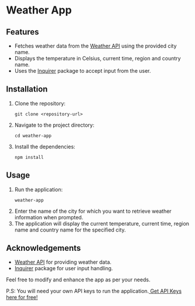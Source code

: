 <!DOCTYPE html>
<html>
<head>
  <meta charset="UTF-8">
<!--   <title>Weather App</title> -->
</head>
<body>
  <h1>Weather App</h1>

  <h2>Features</h2>
  <ul>
    <li>Fetches weather data from the <a href="https://www.weatherapi.com/">Weather API</a> using the provided city name.</li>
    <li>Displays the temperature in Celsius, current time, region and country name.</li>
    <li>Uses the <a href="https://www.npmjs.com/package/inquirer">Inquirer</a> package to accept input from the user.</li>
  </ul>

  <h2>Installation</h2>
  <ol>
    <li>Clone the repository:</li>
    <pre><code>git clone &lt;repository-url&gt;</code></pre>
    <li>Navigate to the project directory:</li>
    <pre><code>cd weather-app</code></pre>
    <li>Install the dependencies:</li>
    <pre><code>npm install</code></pre>
  </ol>

  <h2>Usage</h2>
  <ol>
    <li>Run the application:</li>
    <pre><code>weather-app</code></pre>
    <li>Enter the name of the city for which you want to retrieve weather information when prompted.</li>
    <li>The application will display the current temperature, current time, region name and country name for the specified city.</li>
  </ol>

  <h2>Acknowledgements</h2>
  <ul>
    <li><a href="https://www.weatherapi.com/">Weather API</a> for providing weather data.</li>
    <li><a href="https://www.npmjs.com/package/inquirer">Inquirer</a> package for user input handling.</li>
  </ul>

  <p>Feel free to modify and enhance the app as per your needs.</p>
  <p> P.S: You will need your own API keys to run the application.<a href="https://www.weatherapi.com/"> Get API Keys here for free!</a> </p>

 
</body>
</html>
